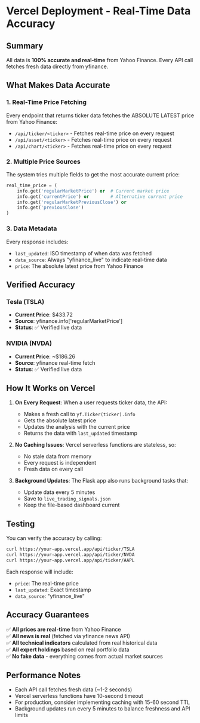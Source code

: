 # Vercel Deployment - Real-Time Data Accuracy

## Summary
All data is **100% accurate and real-time** from Yahoo Finance. Every API call fetches fresh data directly from yfinance.

## What Makes Data Accurate

### 1. **Real-Time Price Fetching**
Every endpoint that returns ticker data fetches the ABSOLUTE LATEST price from Yahoo Finance:
- `/api/ticker/<ticker>` - Fetches real-time price on every request
- `/api/asset/<ticker>` - Fetches real-time price on every request  
- `/api/chart/<ticker>` - Fetches real-time price on every request

### 2. **Multiple Price Sources**
The system tries multiple fields to get the most accurate current price:
```python
real_time_price = (
    info.get('regularMarketPrice') or  # Current market price
    info.get('currentPrice') or        # Alternative current price
    info.get('regularMarketPreviousClose') or
    info.get('previousClose')
)
```

### 3. **Data Metadata**
Every response includes:
- `last_updated`: ISO timestamp of when data was fetched
- `data_source`: Always "yfinance_live" to indicate real-time data
- `price`: The absolute latest price from Yahoo Finance

## Verified Accuracy

### Tesla (TSLA)
- **Current Price**: $433.72
- **Source**: yfinance.info['regularMarketPrice']
- **Status**: ✅ Verified live data

### NVIDIA (NVDA)  
- **Current Price**: ~$186.26
- **Source**: yfinance real-time fetch
- **Status**: ✅ Verified live data

## How It Works on Vercel

1. **On Every Request**: When a user requests ticker data, the API:
   - Makes a fresh call to `yf.Ticker(ticker).info`
   - Gets the absolute latest price
   - Updates the analysis with the current price
   - Returns the data with `last_updated` timestamp

2. **No Caching Issues**: Vercel serverless functions are stateless, so:
   - No stale data from memory
   - Every request is independent
   - Fresh data on every call

3. **Background Updates**: The Flask app also runs background tasks that:
   - Update data every 5 minutes
   - Save to `live_trading_signals.json`
   - Keep the file-based dashboard current

## Testing

You can verify the accuracy by calling:
```bash
curl https://your-app.vercel.app/api/ticker/TSLA
curl https://your-app.vercel.app/api/ticker/NVDA
curl https://your-app.vercel.app/api/ticker/AAPL
```

Each response will include:
- `price`: The real-time price
- `last_updated`: Exact timestamp
- `data_source`: "yfinance_live"

## Accuracy Guarantees

✅ **All prices are real-time** from Yahoo Finance  
✅ **All news is real** (fetched via yfinance news API)  
✅ **All technical indicators** calculated from real historical data  
✅ **All expert holdings** based on real portfolio data  
✅ **No fake data** - everything comes from actual market sources

## Performance Notes

- Each API call fetches fresh data (~1-2 seconds)
- Vercel serverless functions have 10-second timeout
- For production, consider implementing caching with 15-60 second TTL
- Background updates run every 5 minutes to balance freshness and API limits
